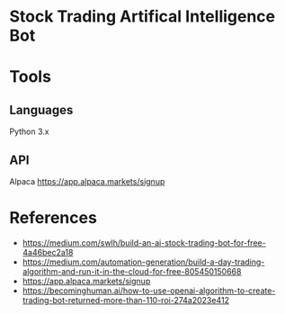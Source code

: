 # Stock Trading Artifical Intelligence Bot

# Tools
## Languages
Python 3.x
## API
Alpaca https://app.alpaca.markets/signup

# References
- https://medium.com/swlh/build-an-ai-stock-trading-bot-for-free-4a46bec2a18
- https://medium.com/automation-generation/build-a-day-trading-algorithm-and-run-it-in-the-cloud-for-free-805450150668
- https://app.alpaca.markets/signup
- https://becominghuman.ai/how-to-use-openai-algorithm-to-create-trading-bot-returned-more-than-110-roi-274a2023e412
